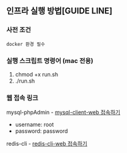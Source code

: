 ## 인프라 실행 방법[GUIDE LINE]

### 사전 조건
`docker 환경 필수`

### 실행 스크립트 명령어 (mac 전용)
1. chmod +x run.sh
2. ./run.sh

### 웹 접속 링크
mysql-phpAdmin - [mysql-client-web 접속하기](http://localhost:8082)
  * username: root
  * password: password

redis-cli - [redis-cli-web 접속하기](http://localhost:8087)


